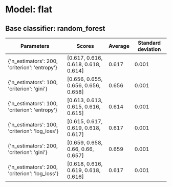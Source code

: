 # Model: flat
## Base classifier: random_forest
|Parameters|Scores|Average|Standard deviation|
|----------|------|-------|------------------|
|{'n_estimators': 200, 'criterion': 'entropy'}|[0.617, 0.616, 0.618, 0.618, 0.614]|0.617|0.001|
|{'n_estimators': 100, 'criterion': 'gini'}|[0.656, 0.655, 0.656, 0.656, 0.658]|0.656|0.001|
|{'n_estimators': 100, 'criterion': 'entropy'}|[0.613, 0.613, 0.615, 0.616, 0.615]|0.614|0.001|
|{'n_estimators': 100, 'criterion': 'log_loss'}|[0.615, 0.617, 0.619, 0.618, 0.617]|0.617|0.001|
|{'n_estimators': 200, 'criterion': 'gini'}|[0.659, 0.658, 0.66, 0.66, 0.657]|0.659|0.001|
|{'n_estimators': 200, 'criterion': 'log_loss'}|[0.618, 0.616, 0.619, 0.618, 0.616]|0.617|0.001|
